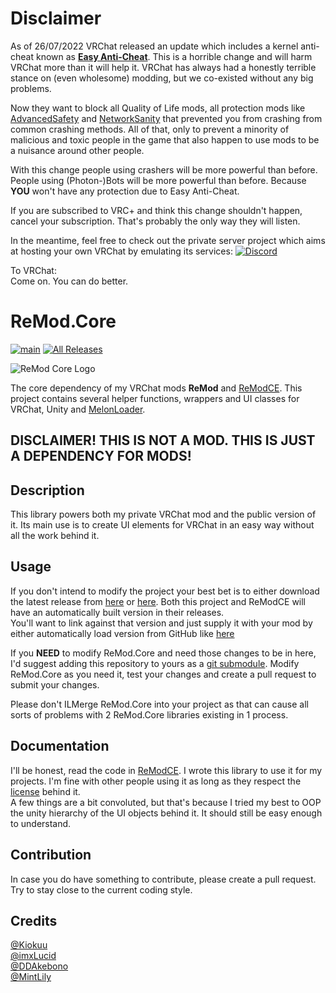 # Disclaimer
As of 26/07/2022 VRChat released an update which includes a kernel anti-cheat known as [**Easy Anti-Cheat**](https://easy.ac).
This is a horrible change and will harm VRChat more than it will help it. VRChat has always had a honestly terrible stance on (even wholesome) modding, but we co-existed without any big problems.

Now they want to block all Quality of Life mods, all protection mods like [AdvancedSafety](https://github.com/knah/VRCMods#advancedsafety) and [NetworkSanity](https://github.com/RequiDev/NetworkSanity) that prevented you from crashing from common crashing methods.
All of that, only to prevent a minority of malicious and toxic people in the game that also happen to use mods to be a nuisance around other people.

With this change people using crashers will be more powerful than before. People using (Photon-)Bots will be more powerful than before. Because **YOU** won't have any protection due to Easy Anti-Cheat.

If you are subscribed to VRC+ and think this change shouldn't happen, cancel your subscription. That's probably the only way they will listen.

In the meantime, feel free to check out the private server project which aims at hosting your own VRChat by emulating its services:
[![Discord](https://img.shields.io/discord/876431015478951936?color=DD00FF&logo=Discord&logoColor=FFFFFF&style=plastic)](https://discord.gg/bzb6TCfXsr)

To VRChat:  
Come on. You can do better.

# ReMod.Core

[![main](https://img.shields.io/github/workflow/status/RequiDev/ReMod.Core/main?style=for-the-badge)](https://github.com/RequiDev/ReMod.Core/actions/workflows/main.yml)
[![All Releases](https://img.shields.io/github/downloads/RequiDev/ReMod.Core/total.svg?style=for-the-badge&logo=appveyor)](https://github.com/RequiDev/ReMod.Core/releases)

![ReMod Core Logo](https://github.com/RequiDev/ReMod.Core/raw/master/remod_core_logo.png)

The core dependency of my VRChat mods **ReMod** and [ReModCE](https://github.com/RequiDev/ReModCE). This project contains several helper functions, wrappers and UI classes for VRChat, Unity and [MelonLoader](https://github.com/LavaGang/MelonLoader).

## DISCLAIMER! THIS IS NOT A MOD. THIS IS JUST A DEPENDENCY FOR MODS!

## Description
This library powers both my private VRChat mod and the public version of it. Its main use is to create UI elements for VRChat in an easy way without all the work behind it.

## Usage
If you don't intend to modify the project your best bet is to either download the latest release from [here](https://github.com/RequiDev/ReMod.Core/releases/latest) or [here](https://github.com/RequiDev/ReModCE/releases/latest). Both this project and ReModCE will have an automatically built version in their releases.  
You'll want to link against that version and just supply it with your mod by either automatically load version from GitHub like [here](https://github.com/RequiDev/ReModCE/blob/master/ReModCE.Loader/ReMod.Loader.cs#L194)

If you **NEED** to modify ReMod.Core and need those changes to be in here, I'd suggest adding this repository to yours as a [git submodule](https://git-scm.com/book/en/v2/Git-Tools-Submodules).
Modify ReMod.Core as you need it, test your changes and create a pull request to submit your changes.

Please don't ILMerge ReMod.Core into your project as that can cause all sorts of problems with 2 ReMod.Core libraries existing in 1 process.

## Documentation
I'll be honest, read the code in [ReModCE](https://github.com/RequiDev/ReModCE). I wrote this library to use it for my projects. I'm fine with other people using it as long as they respect the [license](https://github.com/RequiDev/ReMod.Core/blob/master/LICENSE) behind it.  
A few things are a bit convoluted, but that's because I tried my best to OOP the unity hierarchy of the UI objects behind it. It should still be easy enough to understand.

## Contribution
In case you do have something to contribute, please create a pull request. Try to stay close to the current coding style.

## Credits
[@Kiokuu](https://github.com/Kiokuu)  
[@imxLucid](https://github.com/imxLucid)  
[@DDAkebono](https://github.com/DDAkebono)  
[@MintLily](https://github.com/MintLily)
